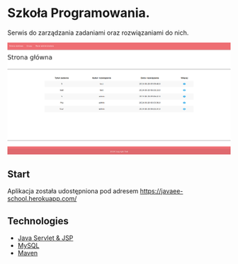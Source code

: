 # Szkoła Programowania. 
Serwis do zarządzania zadaniami oraz rozwiązaniami do nich.

![Screenshot](readme-img/main.png)



## Start
Aplikacja została udostępniona pod adresem https://javaee-school.herokuapp.com/



## Technologies

* [Java Servlet & JSP](https://www.oracle.com/java/technologies/java-servlet-tec.html)
* [MySQL](https://www.mysql.com/)
* [Maven](http://maven.apache.org/)
